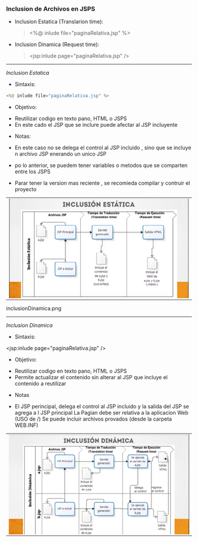 ### Inclusion de Archivos en JSPS

- Inclusion Estatica (Translarion time):
    ><%@ inlude file="paginaRelativa.jsp" %>

- Inclusion Dinamica (Request time):
    ><jsp:inlude page="paginaRelativa.jsp" />   

---

_Inclusion Estatica_

* Sintaxis:

```java
<%@ inlude file="paginaRelativa.jsp" %>
```

* Objetivo:

- Reutilizar codigo en texto pano, HTML o JSPS
- En este cado el JSP que se inclure puede afectar al JSP incluyente

* Notas:
- En este caso no se delega el control al JSP incluido , sino que se incluye n archivo JSP enerando un unico JSP

- po lo anterior, se puedem tener variables o metodos que se comparten entre los JSPS

- Parar tener la version mas reciente , se recomieda compilar y contruir el proyecto


<table align="center" >
  <tr>
    <td align="center" style="padding=0;width=50%;">
      <img align="center" style="padding=0;" src="./images/inclusionEstatica.png" />
    </td>
  </tr>
</table>


inclusionDinamica.png

___

_Inclusion Dinamica_

* Sintaxis:

<jsp:inlude page="paginaRelativa.jsp" />  

* Objetivo:

- Reutilizar codigo en texto pano, HTML o JSPS
- Permite actualizar el contenido sin alterar al JSP que incluye el contenido a reutilizar

* Notas

- El JSP perincipal, delega el control al JSP incluido y la salida del JSP se agrega a l JSP principal
La Pagian debe ser relativa a la aplicacion Web (USO de /)
Se puede incluir archivos provados (desde la carpeta WEB.INF)

<table align="center" >
  <tr>
    <td align="center" style="padding=0;width=50%;">
      <img align="center" style="padding=0;" src="./images/inclusionDinamica.png" />
    </td>
  </tr>
</table>